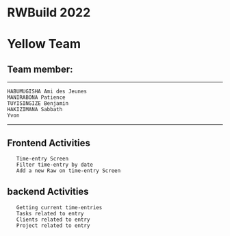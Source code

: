 # RWBuild 2022
# Yellow Team  
## Team member:
***
    HABUMUGISHA Ami des Jeunes
    MANIRABONA Patience
    TUYISINGIZE Benjamin
    HAKIZIMANA Sabbath
    Yvon
***

## Frontend Activities
```
   Time-entry Screen
   Filter time-entry by date
   Add a new Raw on time-entry Screen
```

## backend Activities
```
   Getting current time-entries
   Tasks related to entry
   Clients related to entry
   Project related to entry
```